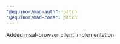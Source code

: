 ```yaml
---
"@equinor/mad-auth": patch
"@equinor/mad-core": patch
---
```


Added msal-browser client implementation

